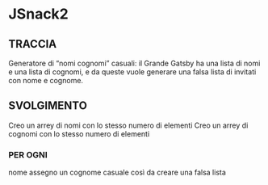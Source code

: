 # JSnack2

## TRACCIA

Generatore di “nomi cognomi” casuali: il Grande Gatsby ha una lista di nomi e una lista di cognomi, e da queste vuole generare una falsa lista di invitati con nome e cognome.

## SVOLGIMENTO

Creo un arrey di nomi con lo stesso numero di elementi
Creo un arrey di cognomi con lo stesso numero di elementi

### PER OGNI

nome assegno un cognome casuale così da creare una falsa lista

